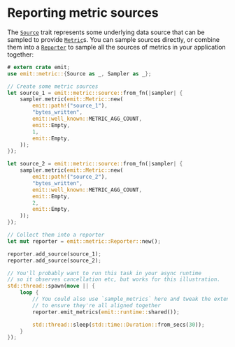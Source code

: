 # Reporting metric sources

The [`Source`](https://docs.rs/emit/0.11.0-alpha.17/emit/metric/source/trait.Source.html) trait represents some underlying data source that can be sampled to provide [`Metric`](https://docs.rs/emit/0.11.0-alpha.17/emit/metric/struct.Metric.html)s. You can sample sources directly, or combine them into a [`Reporter`](https://docs.rs/emit/0.11.0-alpha.17/emit/metric/struct.Reporter.html) to sample all the sources of metrics in your application together:

```rust
# extern crate emit;
use emit::metric::{Source as _, Sampler as _};

// Create some metric sources
let source_1 = emit::metric::source::from_fn(|sampler| {
    sampler.metric(emit::Metric::new(
        emit::path!("source_1"),
        "bytes_written",
        emit::well_known::METRIC_AGG_COUNT,
        emit::Empty,
        1,
        emit::Empty,
    ));
});

let source_2 = emit::metric::source::from_fn(|sampler| {
    sampler.metric(emit::Metric::new(
        emit::path!("source_2"),
        "bytes_written",
        emit::well_known::METRIC_AGG_COUNT,
        emit::Empty,
        2,
        emit::Empty,
    ));
});

// Collect them into a reporter
let mut reporter = emit::metric::Reporter::new();

reporter.add_source(source_1);
reporter.add_source(source_2);

// You'll probably want to run this task in your async runtime
// so it observes cancellation etc, but works for this illustration.
std::thread::spawn(move || {
    loop {
        // You could also use `sample_metrics` here and tweak the extents of metrics
        // to ensure they're all aligned together
        reporter.emit_metrics(emit::runtime::shared());

        std::thread::sleep(std::time::Duration::from_secs(30));
    }
});
```
